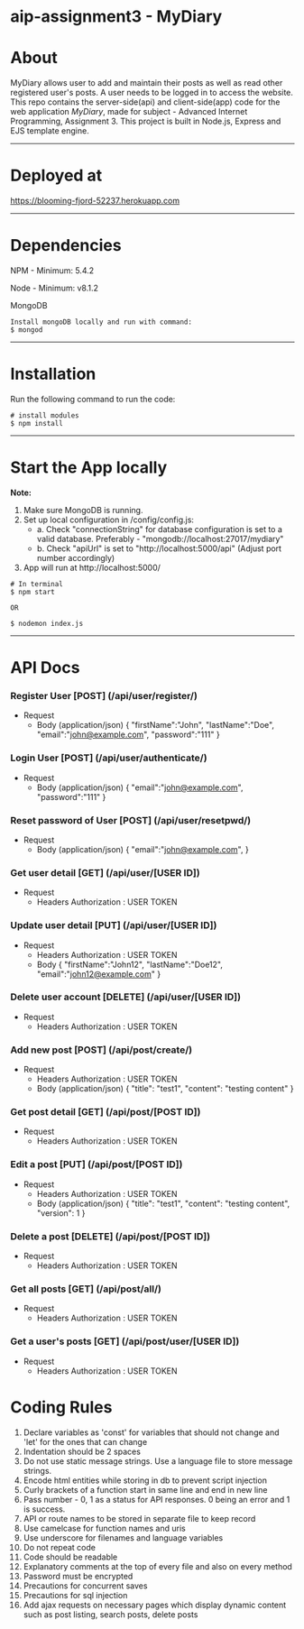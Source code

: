 # aip-assignment3 - MyDiary

# About

MyDiary allows user to add and maintain their posts as well as read other registered user's posts. A user needs to be logged in to access the website.
This repo contains the server-side(api) and client-side(app) code for the web application *MyDiary*, made for subject - Advanced Internet Programming, Assignment 3. This project is built in Node.js, Express and EJS template engine.

-------------

# Deployed at

https://blooming-fjord-52237.herokuapp.com

-------------

# Dependencies
NPM - Minimum: 5.4.2

Node - Minimum: v8.1.2

MongoDB

```
Install mongoDB locally and run with command:
$ mongod

```
-------------

# Installation

Run the following command to run the code:

```
# install modules
$ npm install 

```

-------------

# Start the App locally

**Note:** 
1. Make sure MongoDB is running.
2. Set up local configuration in /config/config.js:
    + a. Check "connectionString" for database configuration is set to a valid database.
       Preferably - "mongodb://localhost:27017/mydiary"
    + b. Check "apiUrl" is set to "http://localhost:5000/api" (Adjust port number accordingly)
3. App will run at http://localhost:5000/

```
# In terminal
$ npm start

OR

$ nodemon index.js
```

-------------

# API Docs

### Register User [POST] (/api/user/register/)
+ Request
    + Body (application/json)
    {
        "firstName":"John",
        "lastName":"Doe",
        "email":"john@example.com",
        "password":"111"
    }
    
### Login User [POST] (/api/user/authenticate/)
+ Request
    + Body (application/json)
    {
        "email":"john@example.com",
        "password":"111"
    }
    
    
### Reset password of User [POST] (/api/user/resetpwd/)
+ Request
    + Body (application/json)
    {
        "email":"john@example.com",
    }

### Get user detail [GET] (/api/user/[USER ID])
+ Request
    + Headers
      Authorization : USER TOKEN

### Update user detail [PUT] (/api/user/[USER ID])
+ Request
    + Headers
      Authorization : USER TOKEN
    + Body
    {
        "firstName":"John12",
        "lastName":"Doe12",
        "email":"john12@example.com"
    }    

### Delete user account [DELETE] (/api/user/[USER ID])
+ Request
    + Headers
      Authorization : USER TOKEN
  
### Add new post [POST] (/api/post/create/)
+ Request
    + Headers
      Authorization : USER TOKEN
    + Body (application/json)
    {
      "title": "test1",
      "content": "testing content"
    }

### Get post detail [GET] (/api/post/[POST ID])
+ Request
    + Headers
      Authorization : USER TOKEN
 
### Edit a post [PUT] (/api/post/[POST ID])
+ Request
    + Headers
      Authorization : USER TOKEN
    + Body (application/json)
    {
      "title": "test1",
      "content": "testing content",
      "version": 1
    }

### Delete a post [DELETE] (/api/post/[POST ID])
+ Request
    + Headers
      Authorization : USER TOKEN

### Get all posts [GET] (/api/post/all/)
+ Request
    + Headers
      Authorization : USER TOKEN

### Get a user's posts [GET] (/api/post/user/[USER ID])
+ Request
    + Headers
      Authorization : USER TOKEN
    

# Coding Rules
1. Declare variables as 'const' for variables that should not change and 'let' for the ones that can change
2. Indentation should be 2 spaces
3. Do not use static message strings. Use a language file to store message strings.
4. Encode html entities while storing in db to prevent script injection
5. Curly brackets of a function start in same line and end in new line
6. Pass number - 0, 1 as a status for API responses. 0 being an error and 1 is success.
7. API or route names to be stored in separate file to keep record
8. Use camelcase for function names and uris
9. Use underscore for filenames and language variables
10. Do not repeat code
11. Code should be readable
12. Explanatory comments at the top of every file and also on every method
13. Password must be encrypted
14. Precautions for concurrent saves
15. Precautions for sql injection
16. Add ajax requests on necessary pages which display dynamic content such as post listing, search posts, delete posts
